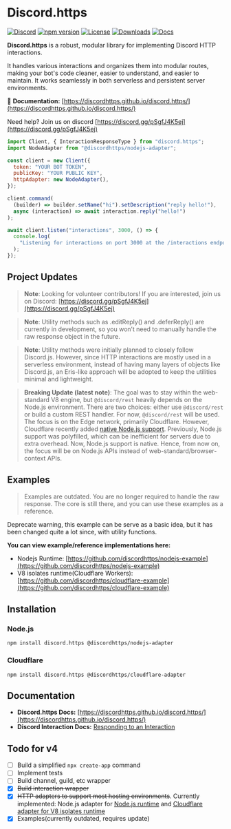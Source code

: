 # Discord.https

[![Discord](https://img.shields.io/badge/discord-blue?logo=discord&logoColor=white)](https://discord.gg/pSgfJ4K5ej)
[![npm version](https://img.shields.io/npm/v/discord.https.svg)](https://www.npmjs.com/package/discord.https)
[![License](https://img.shields.io/npm/l/discord.https.svg)](LICENSE)
[![Downloads](https://img.shields.io/npm/dm/discord.https.svg)](https://www.npmjs.com/package/discord.https)
[![Docs](https://img.shields.io/badge/docs-latest-blue)](https://discordhttps.github.io/discord.https/)

**Discord.https** is a robust, modular library for implementing Discord HTTP interactions.

It handles various interactions and organizes them into modular routes, making your bot's code cleaner, easier to understand, and easier to maintain. It works seamlessly in both serverless and persistent server environments.

📄 **Documentation:** [https://discordhttps.github.io/discord.https/](https://discordhttps.github.io/discord.https/)

Need help? Join us on discord  [https://discord.gg/pSgfJ4K5ej](https://discord.gg/pSgfJ4K5ej)

```js
import Client, { InteractionResponseType } from "discord.https";
import NodeAdapter from "@discordhttps/nodejs-adapter";

const client = new Client({
  token: "YOUR BOT TOKEN",
  publicKey: "YOUR PUBLIC KEY",
  httpAdapter: new NodeAdapter(),
});

client.command(
  (builder) => builder.setName("hi").setDescription("reply hello!"),
  async (interaction) => await interaction.reply("hello!")
);

await client.listen("interactions", 3000, () => {
  console.log(
    "Listening for interactions on port 3000 at the /interactions endpoint"
  );
});
```

## Project Updates

> **Note**: Looking for volunteer contributors! If you are interested, join us on Discord: [https://discord.gg/pSgfJ4K5ej](https://discord.gg/pSgfJ4K5ej)

> **Note**: Utility methods such as <interaction>.editReply() and <interaction>.deferReply() are currently in development, so you won’t need to manually handle the raw response object in the future.

> **Note**: Utility methods were initially planned to closely follow Discord.js. However, since HTTP interactions are mostly used in a serverless environment, instead of having many layers of objects like Discord.js, an Eris-like approach will be adopted to keep the utilities minimal and lightweight.

> **Breaking Update (latest note)**: The goal was to stay within the web-standard V8 engine, but `@discord/rest` heavily depends on the Node.js environment. There are two choices: either use `@discord/rest` or build a custom REST handler. For now, `@discord/rest` will be used. The focus is on the Edge network, primarily Cloudflare. However, Cloudflare recently added [native Node.js support](https://blog.cloudflare.com/nodejs-workers-2025/). Previously, Node.js support was polyfilled, which can be inefficient for servers due to extra overhead. Now, Node.js support is native. Hence, from now on, the focus will be on Node.js APIs instead of web-standard/browser-context APIs.

## Examples

>Examples are outdated. You are no longer required to handle the raw response. The core is still there, and you can use these examples as a reference.

Deprecate warning, this example can be serve as a basic idea, but it has been changed quite a lot since, with utility functions.

**You can view example/reference implementations here:**

- Nodejs Runtime: [https://github.com/discordhttps/nodejs-example](https://github.com/discordhttps/nodejs-example)
- V8 isolates runtime(Cloudflare Workers): [https://github.com/discordhttps/cloudflare-example](https://github.com/discordhttps/cloudflare-example)

## Installation

### Node.js

```
npm install discord.https @discordhttps/nodejs-adapter
```

### Cloudflare

```
npm install discord.https @discordhttps/cloudflare-adapter
```

## Documentation

- **Discord.https Docs:** [https://discordhttps.github.io/discord.https/](https://discordhttps.github.io/discord.https/)
- **Discord Interaction Docs:** [Responding to an Interaction](https://discord.com/developers/docs/interactions/receiving-and-responding#responding-to-an-interaction)

## Todo for v4

- [ ] Build a simplified `npx create-app` command
- [ ] Implement tests
- [ ] Build channel, guild, etc wrapper
- [X] ~~Build interaction wrapper~~
- [x] ~~HTTP adapters to support most hosting environments~~. Currently implemented: Node.js adapter for [Node.js runtime](https://github.com/discord-http/nodejs-adapter) and [Cloudflare adapter for V8 isolates runtime](https://github.com/discord-http/cloudflare-adapter)
- [x] Examples(currently outdated, requires update)